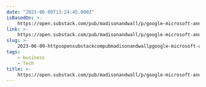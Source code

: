 ```yaml
---
date: "2023-06-09T13:24:45.000Z"
isBasedOn: >-
    https://open.substack.com/pub/madisonandwall/p/google-microsoft-and-spotify-slow?utm_source=share&utm_medium=android
link: >-
    https://open.substack.com/pub/madisonandwall/p/google-microsoft-and-spotify-slow?utm_source=share&utm_medium=android
slug: >-
    2023-06-09-httpsopensubstackcompubmadisonandwallpgoogle-microsoft-and-spotify-slowutmsourceshareandutmmediumandroid
tags:
    - business
    - Tech
title: >-
    https://open.substack.com/pub/madisonandwall/p/google-microsoft-and-spotify-slow?utm_source=share&utm_medium=android
---
```

